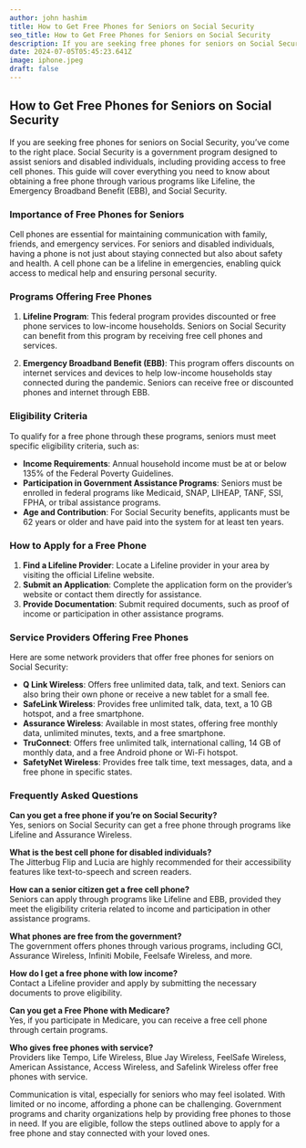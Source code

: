 ```yaml
---
author: john hashim
title: How to Get Free Phones for Seniors on Social Security
seo_title: How to Get Free Phones for Seniors on Social Security
description: If you are seeking free phones for seniors on Social Security, you’ve come to the right place. Social Security is a government program designed to assist seniors and disabled individuals, including providing access to free cell phones.
date: 2024-07-05T05:45:23.641Z
image: iphone.jpeg
draft: false
---
```


## How to Get Free Phones for Seniors on Social Security

If you are seeking free phones for seniors on Social Security, you’ve come to the right place. Social Security is a government program designed to assist seniors and disabled individuals, including providing access to free cell phones. This guide will cover everything you need to know about obtaining a free phone through various programs like Lifeline, the Emergency Broadband Benefit (EBB), and Social Security.

### Importance of Free Phones for Seniors

Cell phones are essential for maintaining communication with family, friends, and emergency services. For seniors and disabled individuals, having a phone is not just about staying connected but also about safety and health. A cell phone can be a lifeline in emergencies, enabling quick access to medical help and ensuring personal security.

### Programs Offering Free Phones

1. **Lifeline Program**: This federal program provides discounted or free phone services to low-income households. Seniors on Social Security can benefit from this program by receiving free cell phones and services.

2. **Emergency Broadband Benefit (EBB)**: This program offers discounts on internet services and devices to help low-income households stay connected during the pandemic. Seniors can receive free or discounted phones and internet through EBB.

### Eligibility Criteria

To qualify for a free phone through these programs, seniors must meet specific eligibility criteria, such as:

- **Income Requirements**: Annual household income must be at or below 135% of the Federal Poverty Guidelines.
- **Participation in Government Assistance Programs**: Seniors must be enrolled in federal programs like Medicaid, SNAP, LIHEAP, TANF, SSI, FPHA, or tribal assistance programs.
- **Age and Contribution**: For Social Security benefits, applicants must be 62 years or older and have paid into the system for at least ten years.

### How to Apply for a Free Phone

1. **Find a Lifeline Provider**: Locate a Lifeline provider in your area by visiting the official Lifeline website.
2. **Submit an Application**: Complete the application form on the provider’s website or contact them directly for assistance.
3. **Provide Documentation**: Submit required documents, such as proof of income or participation in other assistance programs.

### Service Providers Offering Free Phones

Here are some network providers that offer free phones for seniors on Social Security:

- **Q Link Wireless**: Offers free unlimited data, talk, and text. Seniors can also bring their own phone or receive a new tablet for a small fee.
- **SafeLink Wireless**: Provides free unlimited talk, data, text, a 10 GB hotspot, and a free smartphone.
- **Assurance Wireless**: Available in most states, offering free monthly data, unlimited minutes, texts, and a free smartphone.
- **TruConnect**: Offers free unlimited talk, international calling, 14 GB of monthly data, and a free Android phone or Wi-Fi hotspot.
- **SafetyNet Wireless**: Provides free talk time, text messages, data, and a free phone in specific states.

### Frequently Asked Questions

**Can you get a free phone if you’re on Social Security?**  
Yes, seniors on Social Security can get a free phone through programs like Lifeline and Assurance Wireless.

**What is the best cell phone for disabled individuals?**  
The Jitterbug Flip and Lucia are highly recommended for their accessibility features like text-to-speech and screen readers.

**How can a senior citizen get a free cell phone?**  
Seniors can apply through programs like Lifeline and EBB, provided they meet the eligibility criteria related to income and participation in other assistance programs.

**What phones are free from the government?**  
The government offers phones through various programs, including GCI, Assurance Wireless, Infiniti Mobile, Feelsafe Wireless, and more.

**How do I get a free phone with low income?**  
Contact a Lifeline provider and apply by submitting the necessary documents to prove eligibility.

**Can you get a Free Phone with Medicare?**  
Yes, if you participate in Medicare, you can receive a free cell phone through certain programs.

**Who gives free phones with service?**  
Providers like Tempo, Life Wireless, Blue Jay Wireless, FeelSafe Wireless, American Assistance, Access Wireless, and Safelink Wireless offer free phones with service.

Communication is vital, especially for seniors who may feel isolated. With limited or no income, affording a phone can be challenging. Government programs and charity organizations help by providing free phones to those in need. If you are eligible, follow the steps outlined above to apply for a free phone and stay connected with your loved ones.
